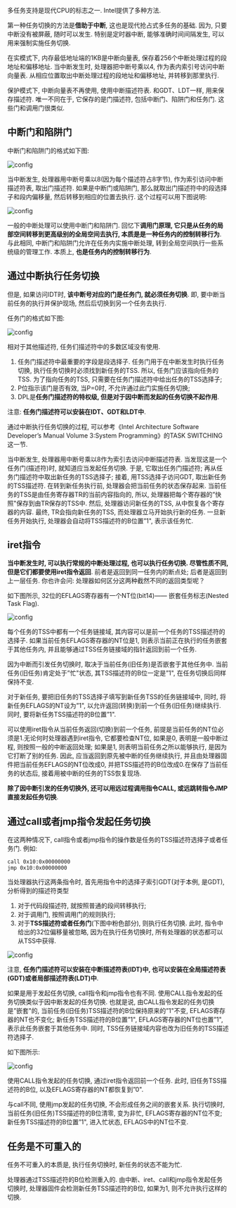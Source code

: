 多任务支持是现代CPU的标志之一. Intel提供了多种方法. 

第一种任务切换的方法是**借助于中断**, 这也是现代抢占式多任务的基础. 因为, 只要中断没有被屏蔽, 随时可以发生. 特别是定时器中断, 能够准确时间间隔发生, 可以用来强制实施任务切换. 

在实模式下, 内存最低地址端的1KB是中断向量表, 保存着256个中断处理过程的段地址和偏移地址. 当中断发生时, 处理器把中断号乘以4, 作为表内索引号访问中断向量表. 从相应位置取出中断处理过程的段地址和偏移地址, 并转移到那里执行. 

保护模式下, 中断向量表不再使用, 使用中断描述符表. 和GDT、LDT一样, 用来保存描述符. 唯一不同在于, 它保存的是门描述符, 包括中断门、陷阱门和任务门. 这些门和调用门很类似. 

## 中断门和陷阱门

中断门和陷阱门的格式如下图: 

![config](images/2.png)

当中断发生, 处理器用中断号乘以8(因为每个描述符占8字节), 作为索引访问中断描述符表, 取出门描述符. 如果是中断门或陷阱门, 那么就取出门描述符中的段选择子和段内偏移量, 然后转移到相应的位置去执行. 这个过程可以用下图说明: 

![config](images/3.png)

一般的中断处理可以使用中断门和陷阱门. 回忆下**调用门原理, 它只是从任务的局部空间转移到更高级别的全局空间去执行, 本质是是一种任务内的控制转移行为**. 与此相同, 中断门和陷阱门允许在任务内实施中断处理, 转到全局空间执行一些系统级的管理工作. 本质上, **也是任务内的控制转移行为**. 

## 通过中断执行任务切换

但是, 如果访问IDT时, **该中断号对应的门是任务门, 就必须任务切换**. 即, 要中断当前任务的执行并保护现场, 然后后切换到另一个任务去执行. 

任务门的格式如下图: 

![config](images/4.png)

相对于其他描述符, 任务们描述符中的多数区域没有使用. 

1. 任务门描述符中最重要的字段是段选择子. 任务门用于在中断发生时执行任务切换, 执行任务切换时必须找到新任务的TSS. 所以, 任务门应该指向任务的TSS. 为了指向任务的TSS, 只需要在任务门描述符中给出任务的TSS选择子; 
2. P位指示该门是否有效, 当P=0时, 不允许通过此门实施任务切换; 
3. DPL是**任务门描述符的特权级, 但是对于因中断而发起的任务切换不起作用**. 

注意: **任务门描述符可以安装在IDT、GDT和LDT中**. 

通过中断执行任务切换的过程, 可以参考《Intel Architecture Software Developer’s Manual Volume 3:System Programming》的TASK SWITCHING这一节. 

当中断发生, 处理器用中断号乘以8作为索引去访问中断描述符表. 当发现这是一个任务门(描述符)时, 就知道应当发起任务切换. 于是, 它取出任务门描述符; 再从任务门描述符中取出新任务的TSS选择子; 接着, 用TSS选择子访问GDT, 取出新任务的TSS描述符. 在转到新任务执行前, 处理器会把当前任务的状态保存起来. 当前任务的TSS是由任务寄存器TR的当前内容指向的, 所以, 处理器把每个寄存器的”快照"保存到由TR保存的TSS中. 然后, 处理器访问新任务的TSS, 从中恢复各个寄存器的内容. 最终, TR会指向新任务的TSS, 而处理器立马开始执行新的任务. 一旦新任务开始执行, 处理器会自动将TSS描述符的B位置”1", 表示该任务忙. 

## iret指令

**当中断发生时, 可以执行常规的中断处理过程, 也可以执行任务切换. 尽管性质不同, 但是它们都要使用iret指令返回**. 前者是返回到同一任务内的断点处; 后者是返回到上一层任务. 你也许会问: 处理器如何区分这两种截然不同的返回类型呢？

如下图所示, 32位的EFLAGS寄存器有一个NT位(bit14)—— 嵌套任务标志(Nested Task Flag).

![config](images/5.png)

每个任务的TSS中都有一个任务链接域, 其内容可以是前一个任务的TSS描述符的选择子. 如果当前任务EFLAGS寄存器的NT位是1, 则表示当前正在执行的任务嵌套于其他任务内, 并且能够通过TSS任务链接域的指针返回到前一个任务. 

因为中断而引发任务切换时, 取决于当前任务(旧任务)是否嵌套于其他任务中. 当前任务(旧任务)肯定处于”忙"状态, 其TSS描述符的B位一定是”1", 在任务切换后同样保持不变. 

对于新任务, 要把旧任务的TSS选择子填写到新任务TSS的任务链接域中, 同时, 将新任务EFLAGS的NT设为”1", 以允许返回(转换)到前一个任务(旧任务)继续执行. 同时, 要将新任务TSS描述符的B位置”1". 

可以使用iret指令从当前任务返回(切换)到前一个任务, 前提是当前任务的NT位必须是1.无论何时处理器遇到iret指令, 它都要检查NT位, 如果是0, 表明是一般中断过程, 则按照一般的中断返回处理; 如果是1, 则表明当前任务之所以能够执行, 是因为它打断了别的任务. 因此, 应当返回到原先被中断的任务继续执行, 并且由处理器固件把当前任务EFLAGS的NT位改成0, 并把TSS描述符的B位改成0.在保存了当前任务的状态后, 接着用被中断的任务的TSS恢复现场. 

**除了因中断引发的任务切换外, 还可以用远过程调用指令CALL, 或远跳转指令JMP直接发起任务切换**. 

## 通过call或者jmp指令发起任务切换

在这两种情况下, call指令或者jmp指令的操作数是任务的TSS描述符选择子或者任务门. 例如: 

```
call 0x10:0x00000000
jmp 0x10:0x00000000
```

当处理器执行这两条指令时, 首先用指令中的选择子索引GDT(对于本例, 是GDT), 分析得到的描述符类型 

1. 对于代码段描述符, 就按照普通的段间转移执行;  
2. 对于调用门, 按照调用门的规则执行;  
3. 对于**TSS描述符或者任务门**(下图中粉色部分), 则执行任务切换. 此时, 指令中给出的32位偏移量被忽略, 因为在执行任务切换时, 所有处理器的状态都可以从TSS中获得. 

![config](images/6.png)

注意, **任务门描述符可以安装在中断描述符表(IDT)中, 也可以安装在全局描述符表(GDT)或者局部描述符表(LDT)中**. 

如果是用于发起任务切换, call指令和jmp指令也有不同. 使用CALL指令发起的任务切换类似于因中断发起的任务切换. 也就是说, 由CALL指令发起的任务切换是”嵌套"的, 当前任务(旧任务)TSS描述符的B位保持原来的”1"不变, EFLAGS寄存器的NT也不变化; 新任务TSS描述符的B位置”1", EFLAGS寄存器的NT位也置”1", 表示此任务嵌套于其他任务中. 同时, TSS任务链接域内容也改为旧任务的TSS描述符选择子. 

如下图所示: 

![config](images/7.png)

使用CALL指令发起的任务切换, 通过iret指令返回前一个任务. 此时, 旧任务TSS描述符的B位, 以及EFLAGS寄存器的NT都恢复到”0". 

与call不同, 使用jmp发起的任务切换, 不会形成任务之间的嵌套关系. 执行切换时, 当前任务(旧任务)TSS描述符的B位清零, 变为非忙, EFLAGS寄存器的NT位不变; 新任务TSS描述符的B位置”1", 进入忙状态, EFLAGS中的NT位不变. 

## 任务是不可重入的

任务不可重入的本质是, 执行任务切换时, 新任务的状态不能为忙. 

处理器通过TSS描述符的B位检测重入的. 由中断、iret、call和jmp指令发起任务切换时, 处理器固件会检测新任务TSS描述符的B位, 如果为1, 则不允许执行这样的切换. 